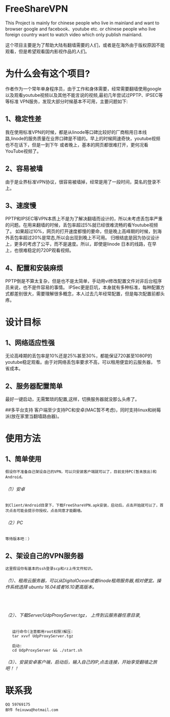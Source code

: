 # FreeShareVPN

This Project is mainly for chinese people who live in mainland and want to browser google and facebook、youtube etc.
or chinese people who live foreign country want to watch video which only publish mainland.


这个项目主要是为了帮助大陆有翻墙需要的人们，或者是在海外由于版权原因不能观看，但是希望观看国内影视作品的人们。


# 为什么会有这个项目?
  作者作为一个常年单身程序员，由于工作和身体需要，经常需要翻墙使用google以及观看youtube视频以及其他不能言说的视频,最初几年尝试过PPTP、IPSEC等等标准
  VPN服务，发现大部分时候基本不可用，主要问题如下:
  
## 1、稳定性差
  我在使用标准VPN的时候，都是从linode等口碑比较好的厂商租用日本线路,linode的服务质量在业界口碑是不错的。早上的时候网速奇快，youtube视频也不在话下，但是一到下午
  或者晚上，基本的网页都很难打开，更何况看YouTube视频了。

## 2、容易被墙
  由于是业界标准VPN协议，很容易被墙掉，经常是用了一段时间，莫名的登录不上。
  
## 3、速度慢
  PPTP和IPSEC等VPN本质上不是为了解决翻墙而设计的，所以未考虑丢包率严重的问题。在用来翻墙的时候，丢包率超过5%就已经很难流畅的看Youtube视频了。
  如果超过10%，网页的打开速度都慢的要命，但是晚上高峰期的时候，到海外丢包率超过20%是常态,所以会出现到晚上不可用。
  归根结底是因为协议设计上，更多的考虑了公平，而不是速度。所以，即使是linode 日本的线路，在早上，也很难稳定的720P观看视频。  

## 4、配置和安装麻烦
  PPTP倒是不算太复杂，但是也不是太简单，手动用vi修改配置文件对非后台程序员来说，也不是件容易的事情。
  IPSec更是巨坑，本身就有多种标准，每种配置方式都差别很大，需要理解很多概念，本人过去几年经常配置，但是每次配置前都头疼。
  
  

# 设计目标
 ## 1、网络适应性强
   无论高峰期的丢包率是10%还是25%甚至30%，都能保证720甚至1080P的youtube稳定观看。由于对网络丢包率要求不高，可以租用便宜的云服务器，
   节省成本。
  
 ## 2、服务器配置简单
   最好一键启动，无需繁琐的配置,这样，切换服务器就没那么头疼了。
   
 ##多平台支持
   客户端至少支持PC和安卓(MAC暂不考虑)，同时支持linux和树莓派(放在家里当翻墙路由器)。
 
# 使用方法
 
## 1、简单使用
    假设你不准备自己架设自己的VPN，可以只安装客户端就可以了，目前支持PC(暂未放出)和Android。
    
  ###### （1）安卓   
    到Client/Android目录下，下载FreeShareVPN.apk安装，启动后，点击开始就可以了，首次点击可能会提示你授权，点击同意才能翻墙。
    
  ###### （2）PC
    等待版本吧：）
    
## 2、架设自己的VPN服务器
    这里假设你有基本的ssh登录scp和rz上传文件知识。
    
###### （1）、租用云服务器，可以从DigitalOcean或者linode租用服务器,相对便宜。操作系统选择 ubuntu 16.04或者16.10更高版本。
  
  
###### （2）、下载Server/UdpProxyServer.tgz， 上传到云服务器任意目录,
    
       运行命令(注意都用root权限)解压:
       tar xvvf UdpProxyServer.tgz
       
       启动:
       cd UdpProxyServer && ./start.sh
       
###### （3）、安装安卓客户端，启动后，输入自己的IP,点击连接，开始享受翻墙之旅吧！！
    
    
  # 联系我
    QQ 59769175
    邮件 feixuwu@hotmail.com
